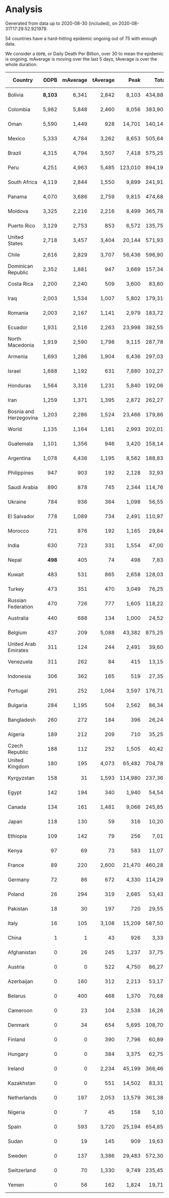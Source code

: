 
# Analysis

Generated from data up to 2020-08-30 (included), on 2020-08-31T17:29:52.921979.

54 countries have a hard-hitting epidemic ongoing out of 75 with enough data.

We consider a `DDPB`, or Daily Death Per Billion, over 30 to mean the epidemic is ongoing.
mAverage is moving over the last 5 days, tAverage is over the whole duration.


| Country | DDPB | mAverage | tAverage | Peak | Total | Start | Peak Date | End | Duration |  Status |
|---------|-----:|---------:|---------:|-----:|------:|-------|-----------|-----|----------|---------|
| Bolivia | **8,103** | 6,341 | 2,842 | 8,103 | 434,880 | 2020-03-30 | 2020-08-05 | None | 153 days | ongoing |
| Colombia | 5,982 | 5,848 | 2,460 | 8,056 | 383,904 | 2020-03-27 | 2020-08-23 | None | 156 days | ongoing |
| Oman | 5,590 | 1,449 | 928 | 14,701 | 140,146 | 2020-04-01 | 2020-08-06 | None | 151 days | ongoing |
| Mexico | 5,333 | 4,784 | 3,262 | 8,653 | 505,646 | 2020-03-28 | 2020-06-04 | None | 155 days | ongoing |
| Brazil | 4,315 | 4,794 | 3,507 | 7,418 | 575,252 | 2020-03-19 | 2020-07-30 | None | 164 days | ongoing |
| Peru | 4,251 | 4,963 | 5,485 | 123,010 | 894,197 | 2020-03-20 | 2020-08-14 | None | 163 days | ongoing |
| South Africa | 4,119 | 2,844 | 1,550 | 9,899 | 241,918 | 2020-03-27 | 2020-07-23 | None | 156 days | ongoing |
| Panama | 4,070 | 3,686 | 2,759 | 9,815 | 474,683 | 2020-03-11 | 2020-07-25 | None | 172 days | ongoing |
| Moldova | 3,325 | 2,216 | 2,216 | 8,499 | 365,782 | 2020-03-18 | 2020-08-05 | None | 165 days | ongoing |
| Puerto Rico | 3,129 | 2,753 | 853 | 6,572 | 135,752 | 2020-03-24 | 2020-08-19 | None | 159 days | ongoing |
| United States | 2,718 | 3,457 | 3,404 | 20,144 | 571,938 | 2020-03-15 | 2020-04-16 | None | 168 days | ongoing |
| Chile | 2,616 | 2,829 | 3,707 | 56,436 | 596,902 | 2020-03-22 | 2020-07-18 | None | 161 days | ongoing |
| Dominican Republic | 2,352 | 1,881 | 947 | 3,669 | 157,344 | 2020-03-17 | 2020-07-19 | None | 166 days | ongoing |
| Costa Rica | 2,200 | 2,240 | 509 | 3,600 | 83,600 | 2020-03-19 | 2020-08-08 | None | 164 days | ongoing |
| Iraq | 2,003 | 1,534 | 1,007 | 5,802 | 179,310 | 2020-03-05 | 2020-06-27 | None | 178 days | ongoing |
| Romania | 2,003 | 2,167 | 1,141 | 2,979 | 183,725 | 2020-03-22 | 2020-08-25 | None | 161 days | ongoing |
| Ecuador | 1,931 | 2,516 | 2,263 | 23,998 | 382,550 | 2020-03-14 | 2020-05-11 | None | 169 days | ongoing |
| North Macedonia | 1,919 | 2,590 | 1,798 | 9,115 | 287,789 | 2020-03-23 | 2020-07-02 | None | 160 days | ongoing |
| Armenia | 1,693 | 1,286 | 1,904 | 6,436 | 297,033 | 2020-03-27 | 2020-06-02 | None | 156 days | ongoing |
| Israel | 1,688 | 1,192 | 631 | 7,880 | 102,270 | 2020-03-21 | 2020-08-20 | None | 162 days | ongoing |
| Honduras | 1,564 | 3,316 | 1,231 | 5,840 | 192,060 | 2020-03-27 | 2020-08-28 | None | 156 days | ongoing |
| Iran | 1,259 | 1,371 | 1,395 | 2,872 | 262,278 | 2020-02-24 | 2020-07-28 | None | 188 days | ongoing |
| Bosnia and Herzegovina | 1,203 | 2,286 | 1,524 | 23,466 | 179,861 | 2020-05-04 | 2020-05-04 | None | 118 days | ongoing |
| World | 1,135 | 1,164 | 1,161 | 2,993 | 202,017 | 2020-03-09 | 2020-07-23 | None | 174 days | ongoing |
| Guatemala | 1,101 | 1,356 | 946 | 3,420 | 158,142 | 2020-03-16 | 2020-07-24 | None | 167 days | ongoing |
| Argentina | 1,078 | 4,436 | 1,195 | 8,562 | 188,835 | 2020-03-25 | 2020-08-25 | None | 158 days | ongoing |
| Philippines | 947 | 903 | 192 | 2,128 | 32,932 | 2020-03-12 | 2020-07-13 | None | 171 days | ongoing |
| Saudi Arabia | 890 | 878 | 745 | 2,344 | 114,767 | 2020-03-29 | 2020-06-14 | None | 154 days | ongoing |
| Ukraine | 784 | 936 | 364 | 1,098 | 56,553 | 2020-03-28 | 2020-08-27 | None | 155 days | ongoing |
| El Salvador | 778 | 1,089 | 734 | 2,491 | 110,979 | 2020-04-01 | 2020-08-08 | None | 151 days | ongoing |
| Morocco | 721 | 876 | 192 | 1,165 | 29,849 | 2020-03-28 | 2020-08-22 | None | 155 days | ongoing |
| India | 630 | 723 | 331 | 1,554 | 47,009 | 2020-04-10 | 2020-06-17 | None | 142 days | ongoing |
| Nepal | **498** | 405 | 74 | 498 | 7,834 | 2020-05-17 | 2020-08-30 | None | 105 days | ongoing |
| Kuwait | 483 | 531 | 865 | 2,658 | 128,037 | 2020-04-04 | 2020-05-16 | None | 148 days | ongoing |
| Turkey | 473 | 351 | 470 | 3,049 | 76,259 | 2020-03-21 | 2020-04-17 | None | 162 days | ongoing |
| Russian Federation | 470 | 726 | 777 | 1,605 | 118,224 | 2020-03-31 | 2020-05-29 | None | 152 days | ongoing |
| Australia | 440 | 688 | 134 | 1,000 | 24,520 | 2020-03-01 | 2020-08-17 | None | 182 days | ongoing |
| Belgium | 437 | 209 | 5,088 | 43,382 | 875,257 | 2020-03-11 | 2020-04-10 | None | 172 days | ongoing |
| United Arab Emirates | 311 | 124 | 244 | 2,491 | 39,600 | 2020-03-21 | 2020-05-10 | None | 162 days | ongoing |
| Venezuela | 311 | 262 | 84 | 415 | 13,150 | 2020-03-27 | 2020-08-14 | None | 156 days | ongoing |
| Indonesia | 306 | 362 | 165 | 519 | 27,350 | 2020-03-18 | 2020-07-22 | None | 165 days | ongoing |
| Portugal | 291 | 252 | 1,064 | 3,597 | 176,711 | 2020-03-17 | 2020-04-03 | None | 166 days | ongoing |
| Bulgaria | 284 | 1,195 | 504 | 2,562 | 86,343 | 2020-03-12 | 2020-08-25 | None | 171 days | ongoing |
| Bangladesh | 260 | 272 | 184 | 396 | 26,244 | 2020-04-10 | 2020-06-30 | None | 142 days | ongoing |
| Algeria | 189 | 212 | 209 | 710 | 35,256 | 2020-03-15 | 2020-04-10 | None | 168 days | ongoing |
| Czech Republic | 188 | 112 | 252 | 1,505 | 40,421 | 2020-03-23 | 2020-04-15 | None | 160 days | ongoing |
| United Kingdom | 180 | 195 | 4,073 | 65,482 | 704,781 | 2020-03-10 | 2020-04-30 | None | 173 days | ongoing |
| Kyrgyzstan | 158 | 31 | 1,593 | 114,980 | 237,361 | 2020-04-03 | 2020-07-19 | None | 149 days | ongoing |
| Egypt | 142 | 194 | 340 | 1,940 | 54,541 | 2020-03-23 | 2020-06-17 | None | 160 days | ongoing |
| Canada | 134 | 161 | 1,481 | 9,066 | 245,859 | 2020-03-17 | 2020-05-06 | None | 166 days | ongoing |
| Japan | 118 | 130 | 59 | 316 | 10,204 | 2020-03-11 | 2020-05-02 | None | 172 days | ongoing |
| Ethiopia | 109 | 142 | 79 | 256 | 7,019 | 2020-06-03 | 2020-08-19 | None | 88 days | ongoing |
| Kenya | 97 | 69 | 73 | 583 | 11,075 | 2020-04-02 | 2020-07-31 | None | 150 days | ongoing |
| France | 89 | 220 | 2,600 | 21,470 | 460,281 | 2020-03-06 | 2020-04-16 | None | 177 days | ongoing |
| Germany | 72 | 86 | 672 | 4,330 | 114,292 | 2020-03-13 | 2020-04-15 | None | 170 days | ongoing |
| Poland | 26 | 294 | 319 | 2,685 | 53,431 | 2020-03-15 | 2020-06-20 | 2020-08-29 | 167 days | finished |
| Pakistan | 18 | 30 | 197 | 720 | 29,555 | 2020-03-31 | 2020-06-20 | 2020-08-28 | 150 days | finished |
| Italy | 16 | 105 | 3,108 | 15,209 | 587,508 | 2020-02-22 | 2020-03-28 | 2020-08-29 | 189 days | finished |
| China | 1 | 1 | 43 | 926 | 3,330 | 2020-01-30 | 2020-04-16 | 2020-04-16 | 77 days | finished |
| Afghanistan | 0 | 26 | 245 | 1,237 | 37,752 | 2020-03-25 | 2020-07-15 | 2020-08-26 | 154 days | finished |
| Austria | 0 | 0 | 522 | 4,750 | 86,275 | 2020-03-12 | 2020-04-23 | 2020-08-24 | 165 days | finished |
| Azerbaijan | 0 | 160 | 312 | 2,213 | 53,171 | 2020-03-12 | 2020-07-22 | 2020-08-29 | 170 days | finished |
| Belarus | 0 | 400 | 468 | 1,370 | 70,689 | 2020-03-31 | 2020-06-19 | 2020-08-29 | 151 days | finished |
| Cameroon | 0 | 23 | 104 | 2,538 | 16,265 | 2020-03-25 | 2020-06-15 | 2020-08-28 | 156 days | finished |
| Denmark | 0 | 34 | 654 | 5,695 | 108,700 | 2020-03-15 | 2020-04-02 | 2020-08-28 | 166 days | finished |
| Finland | 0 | 0 | 390 | 7,796 | 60,890 | 2020-03-21 | 2020-04-22 | 2020-08-24 | 156 days | finished |
| Hungary | 0 | 0 | 384 | 3,375 | 62,752 | 2020-03-15 | 2020-04-19 | 2020-08-25 | 163 days | finished |
| Ireland | 0 | 0 | 2,234 | 45,199 | 366,464 | 2020-03-12 | 2020-04-25 | 2020-08-23 | 164 days | finished |
| Kazakhstan | 0 | 0 | 551 | 14,502 | 83,319 | 2020-03-27 | 2020-08-04 | 2020-08-25 | 151 days | finished |
| Netherlands | 0 | 197 | 2,053 | 13,579 | 361,380 | 2020-03-06 | 2020-04-07 | 2020-08-29 | 176 days | finished |
| Nigeria | 0 | 7 | 45 | 158 | 5,101 | 2020-04-30 | 2020-06-17 | 2020-08-21 | 113 days | finished |
| Spain | 0 | 593 | 3,720 | 25,194 | 654,850 | 2020-03-06 | 2020-06-20 | 2020-08-29 | 176 days | finished |
| Sudan | 0 | 19 | 145 | 909 | 19,633 | 2020-04-14 | 2020-05-30 | 2020-08-27 | 135 days | finished |
| Sweden | 0 | 137 | 3,386 | 29,483 | 572,308 | 2020-03-12 | 2020-04-16 | 2020-08-28 | 169 days | finished |
| Switzerland | 0 | 70 | 1,330 | 9,749 | 235,453 | 2020-03-05 | 2020-04-15 | 2020-08-29 | 177 days | finished |
| Yemen | 0 | 56 | 162 | 1,824 | 19,719 | 2020-04-30 | 2020-07-13 | 2020-08-29 | 121 days | finished |

